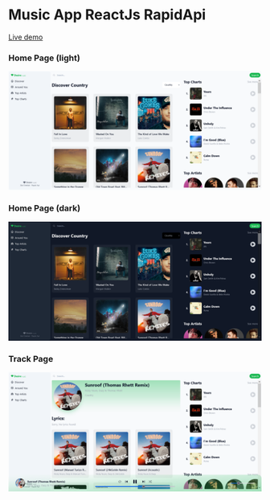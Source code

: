 # Music App ReactJs RapidApi

[Live demo](http://estatify-gold.vercel.app/)

### Home Page (light)
![home-light](./screenshots/home-light.png)
### Home Page (dark)
![home-dark](./screenshots/home-dark.png)
### Track Page
![trak](./screenshots/song.png)